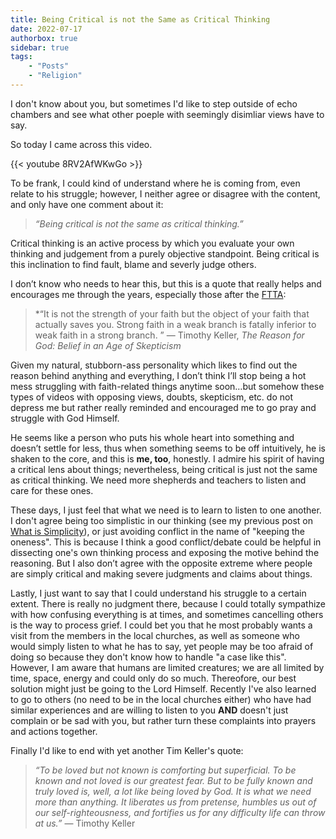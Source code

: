 ```yaml
---
title: Being Critical is not the Same as Critical Thinking
date: 2022-07-17
authorbox: true
sidebar: true
tags:
    - "Posts"
    - "Religion"
---
```


I don't know about you, but sometimes I'd like to step outside of echo chambers and see what other poeple with seemingly disimliar views have to say.

So today I came across this video.

{{< youtube 8RV2AfWKwGo >}}

To be frank, I could kind of understand where he is coming from, even relate to his struggle; however, I neither agree or disagree with the content, and only have one comment about it:

> *“Being critical is not the same as critical thinking.”*

Critical thinking is an active process by which you evaluate your own thinking and judgement from a purely objective standpoint. Being critical is this inclination to find fault, blame and severly judge others.

I don’t know who needs to hear this, but this is a quote that really helps and encourages me through the years, especially those after the [FTTA]:

> *“It is not the strength of your faith but the object of your faith that actually saves you. Strong faith in a weak branch is fatally inferior to weak faith in a strong branch. ” ― Timothy Keller, *The Reason for God: Belief in an Age of Skepticism*

Given my natural, stubborn-ass personality which likes to find out the reason behind anything and everything, I don’t think I’ll stop being a hot mess struggling with faith-related things anytime soon…but somehow these types of videos with opposing views, doubts, skepticism, etc. do not depress me but rather really reminded and encouraged me to go pray and struggle with God Himself.

He seems like a person who puts his whole heart into something and doesn’t settle for less, thus when something seems to be off intuitively, he is shaken to the core, and this is **me, too**, honestly. I admire his spirit of having a critical lens about things; nevertheless, being critical is just not the same as critical thinking. We need more shepherds and teachers to listen and care for these ones.

These days, I just feel that what we need is to learn to listen to one another. I don't agree being too simplistic in our thinking (see my previous post on [What is Simplicity]), or just avoiding conflict in the name of "keeping the oneness". This is because I think a good conflict/debate could be helpful in dissecting one's own thinking process and exposing the motive behind the reasoning. But I also don’t agree with the opposite extreme where people are simply critical and making severe judgments and claims about things.

Lastly, I just want to say that I could understand his struggle to a certain extent. There is really no judgment there, because I could totally sympathize with how confusing everything is at times, and sometimes cancelling others is the way to process grief. I could bet you that he most probably wants a visit from the members in the local churches, as well as someone who would simply listen to what he has to say, yet people may be too afraid of doing so because they don't know how to handle "a case like this". However, I am aware that humans are limited creatures; we are all limited by time, space, energy and could only do so much. Thereofore, our best solution might just be going to the Lord Himself. Recently I've also learned to go to others (no need to be in the local churches either) who have had similar experiences and are willing to listen to you **AND** doesn't just complain or be sad with you, but rather turn these complaints into prayers and actions together.

Finally I'd like to end with yet another Tim Keller's quote:

> *“To be loved but not known is comforting but superficial. To be known and not loved is our greatest fear. But to be fully known and truly loved is, well, a lot like being loved by God. It is what we need more than anything. It liberates us from pretense, humbles us out of our self-righteousness, and fortifies us for any difficulty life can throw at us.”* ― Timothy Keller

[FTTA]: https://www.ftta.org/
[hymn]: http://www.witness-lee-hymns.org/hymns/H0848.html
[What is Simplicity]: https://anotherblog.netlify.app/posts/2022-03-15/